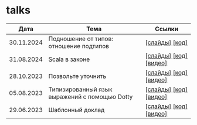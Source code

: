 # talks

| Дата       | Тема                                          | Ссылки                                                                                                                                                                                                                          |
|------------|-----------------------------------------------|---------------------------------------------------------------------------------------------------------------------------------------------------------------------------------------------------------------------------------|
| 30.11.2024 | Подношение от типов: отношение подтипов       | [[слайды]](https://github.com/road21/talks/blob/main/2024-11-30-subtyping/subtyping.pdf) [[код]](https://github.com/road21/talks/blob/main/2024-11-30-subtyping)                                                                |
| 31.08.2024 | Scala в законе                                | [[слайды]](https://github.com/road21/talks/blob/main/2024-08-31-scala-in-law/slides.pdf) [[код]](https://github.com/road21/talks/tree/main/2024-08-31-scala-in-law) [[видео]](https://www.youtube.com/watch?v=G0CMsBjV2G8&t)    |
| 28.10.2023 | Позвольте уточнить                            | [[слайды]](https://github.com/road21/talks/blob/main/2023-10-28-refined/slides.pdf) [[код]](https://github.com/road21/talks/tree/main/2023-10-28-refined) [[видео]](https://www.youtube.com/watch?v=2PoHJXVu5Ls)                |
| 05.08.2023 | Типизированный язык выражений с помощью Dotty | [[слайды]](https://github.com/road21/talks/blob/main/2023-08-06-expr-dotty/slides.pdf) [[код]](https://github.com/road21/talks/tree/main/2023-08-06-expr-dotty) [[видео]](https://youtu.be/mthky-gmSU0?si=KFn9M-QyliMbkkcF)     |
| 29.06.2023 | Шаблонный доклад                              | [[слайды]](https://github.com/road21/talks/blob/main/2023-06-29-routine-talk/slides.pdf) [[код]](https://github.com/road21/talks/tree/main/2023-06-29-routine-talk) [[видео]](https://youtu.be/iC4_U_vhUSU?si=anxrNwQ1jgRieoo0) |
